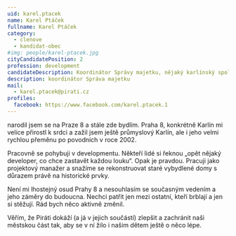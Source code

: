 ```yaml
---
uid: karel.ptacek
name: Karel Ptáček
fullname: Karel Ptáček
category:  
  - clenove
  - kandidat-obec
#img: people/karel-ptacek.jpg  
cityCandidatePosition: 2
profession: development
candidateDescription: Koordinátor Správy majetku, nějaký karlínský spolek?
description: koordinátor Správa majetku
mail: 
  - karel.ptacek@pirati.cz
profiles:
  facebook: https://www.facebook.com/karel.ptacek.1
---
```


 narodil jsem se na Praze 8 a stále zde bydlím. Praha 8, konkrétně Karlín mi velice přirostl k srdci a zažil jsem ještě průmyslový Karlín, ale i jeho velmi rychlou přeměnu po povodních v roce 2002.

Pracovně se pohybuji v developmentu. Někteří lidé si řeknou „opět nějaký developer, co chce zastavět každou louku“. Opak je pravdou. Pracuji jako projektový manažer a snažíme se rekonstruovat staré vybydlené domy s důrazem právě na historické prvky.

Není mi lhostejný osud Prahy 8 a nesouhlasím se současným vedením a jeho záměry do budoucna. Nechci patřit jen mezi ostatní, kteří brblají a jen si stěžují. Rád bych něco aktivně změnil.

Věřím, že Piráti dokáží (a já v jejich součástí) zlepšit a zachránit naši městskou část tak, aby se v ní žilo i našim dětem ještě o něco lépe.
